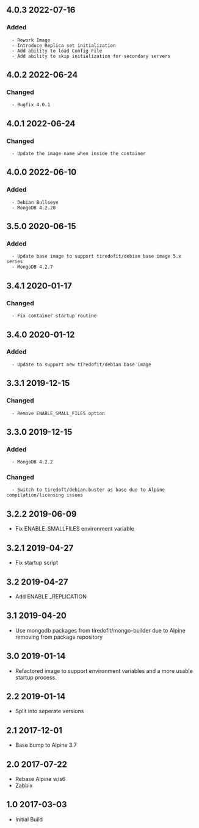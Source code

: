## 4.0.3 2022-07-16 <dave at tiredofit dot ca>

   ### Added
      - Rework Image
      - Introduce Replica set initialization
      - Add ability to load Config File
      - Add ability to skip initialization for secondary servers


## 4.0.2 2022-06-24 <dave at tiredofit dot ca>

   ### Changed
      - Bugfix 4.0.1


## 4.0.1 2022-06-24 <dave at tiredofit dot ca>

   ### Changed
      - Update the image name when inside the container


## 4.0.0 2022-06-10 <dave at tiredofit dot ca>

   ### Added
      - Debian Bullseye
      - MongoDB 4.2.20


## 3.5.0 2020-06-15 <dave at tiredofit dot ca>

   ### Added
      - Update base image to support tiredofit/debian base image 5.x series
      - MongoDB 4.2.7


## 3.4.1 2020-01-17 <dave at tiredofit dot ca>

   ### Changed
      - Fix container startup routine


## 3.4.0 2020-01-12 <dave at tiredofit dot ca>

   ### Added
      - Update to support new tiredofit/debian base image


## 3.3.1 2019-12-15 <dave at tiredofit dot ca>

   ### Changed
      - Remove ENABLE_SMALL_FILES option


## 3.3.0 2019-12-15 <dave at tiredofit dot ca>

   ### Added
      - MongoDB 4.2.2

   ### Changed
      - Switch to tiredoft/debian:buster as base due to Alpine compilation/licensing issues


## 3.2.2 2019-06-09 <dave at tiredofit dot ca>

* Fix ENABLE_SMALLFILES environment variable

## 3.2.1 2019-04-27 <dave at tiredofit dot ca>

* Fix startup script

## 3.2 2019-04-27 <dave at tiredofit dot ca>

* Add ENABLE _REPLICATION

## 3.1 2019-04-20 <dave at tiredofit dot ca>

* Use mongodb packages from tiredofit/mongo-builder due to Alpine removing from package repository

## 3.0 2019-01-14 <dave at tiredofit dot ca>

* Refactored image to support environment variables and a more usable startup process.

## 2.2 2019-01-14 <dave at tiredofit dot ca>

* Split into seperate versions

## 2.1 2017-12-01 <dave at tiredofit dot ca>

* Base bump to Alpine 3.7

## 2.0 2017-07-22 <dave at tiredofit dot ca>

* Rebase Alpine w/s6
* Zabbix

## 1.0 2017-03-03 <dave at tiredofit dot ca>

* Initial Build
